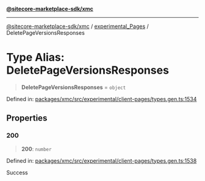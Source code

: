 [**@sitecore-marketplace-sdk/xmc**](../../../../README.md)

***

[@sitecore-marketplace-sdk/xmc](../../../../README.md) / [experimental\_Pages](../README.md) / DeletePageVersionsResponses

# Type Alias: DeletePageVersionsResponses

> **DeletePageVersionsResponses** = `object`

Defined in: [packages/xmc/src/experimental/client-pages/types.gen.ts:1534](https://github.com/Sitecore/marketplace-sdk/blob/main/packages/xmc/src/experimental/client-pages/types.gen.ts#L1534)

## Properties

### 200

> **200**: `number`

Defined in: [packages/xmc/src/experimental/client-pages/types.gen.ts:1538](https://github.com/Sitecore/marketplace-sdk/blob/main/packages/xmc/src/experimental/client-pages/types.gen.ts#L1538)

Success
